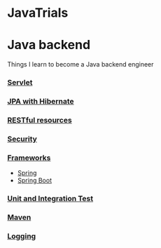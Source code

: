 # JavaTrials
# Java backend
Things I learn to become a Java backend engineer

### [Servlet](servlet.md)

### [JPA with Hibernate](hibernate.md)

### [RESTful resources](rest.md)

### [Security](security.md)

### [Frameworks](https://en.wikipedia.org/wiki/Spring_Framework)
* [Spring](spring.md)
* [Spring Boot](spring_boot.md)

### [Unit and Integration Test](test.md)

### [Maven](maven.md)

### [Logging](logging.md)
